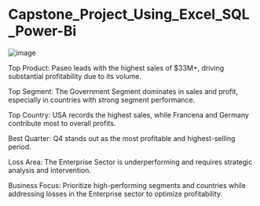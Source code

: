 # Capstone_Project_Using_Excel_SQL_Power-Bi

![image](https://github.com/user-attachments/assets/77b87975-5398-4cd9-97ca-21a7af5f8d99)

Top Product: Paseo leads with the highest sales of $33M+, driving substantial profitability due to its volume.

Top Segment: The Government Segment dominates in sales and profit, especially in countries with strong segment performance.

Top Country: USA records the highest sales, while Francena and Germany contribute most to overall profits.

Best Quarter: Q4 stands out as the most profitable and highest-selling period.

Loss Area: The Enterprise Sector is underperforming and requires strategic analysis and intervention.

Business Focus: Prioritize high-performing segments and countries while addressing losses in the Enterprise sector to optimize profitability.

